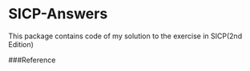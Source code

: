 # SICP-Answers

This package contains code of my solution to the exercise in SICP(2nd Edition)

###Reference

